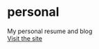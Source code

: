 # personal
My personal resume and blog <br>
<a href ="http://drunkingpato.pythonanywhere.com/">Visit the site </a>

